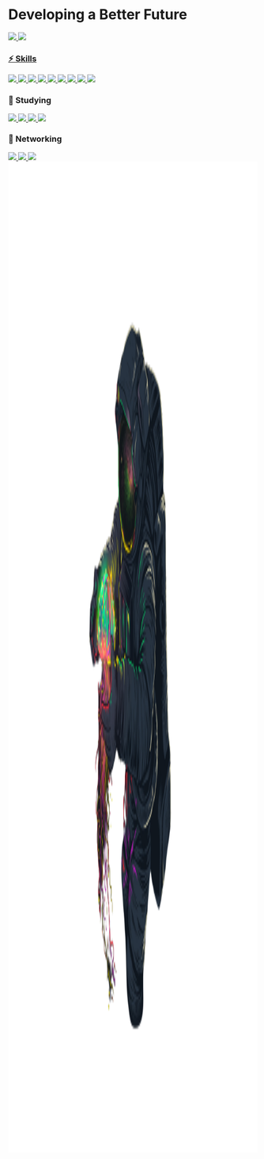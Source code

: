 ### <h1>Developing a Better Future</h1>

 <div>
  <a href="https://github.com/rogerio-alvesf">
  <img height="160em" src="https://github-readme-stats.vercel.app/api?username=rogerio-alvesf&show_icons=true&theme=dark&include_all_commits=true&count_private=true"/>
  <img height="160em" src="https://github-readme-stats.vercel.app/api/top-langs/?username=rogerio-alvesf&layout=compact&langs_count=7&theme=dark"/>
</div>
 
 ### ⚡ Skills
 
<img src="https://img.shields.io/badge/html5-5E5E5E?logo=Html5&style=for-the-badge&labelColor=000000"/>
 
<img src="https://img.shields.io/badge/css3-5E5E5E?logo=Css3&style=for-the-badge&labelColor=000000"/>

<a href="https://www.javascript.com/" target="_blank">
 <img src="https://img.shields.io/badge/javascript-5E5E5E?logo=JavaScript&style=for-the-badge&labelColor=000000"/>
</a>

<a href="https://www.microsoft.com/en-us/sql-server/sql-server-2019" target="_blank">
  <img src="https://img.shields.io/badge/-Sql%20server-5E5E5E?logo=Microsoft%20SQL%20Server&style=for-the-badge&labelColor=000000"/>
</a>

<a href="https://www.mysql.com" target="_blank">
 <img src="https://img.shields.io/badge/MySQL-5E5E5E?logo=MySQL&style=for-the-badge&labelColor=dddddd"/>
</a>

<a href="https://git-scm.com" target="_blank">
 <img src="https://img.shields.io/badge/git-5E5E5E?logo=Git&style=for-the-badge&labelColor=000000"/>
</a>

<a href="https://www.markdownguide.org/getting-started/" target="_blank">
 <img src="https://img.shields.io/badge/markdown-5E5E5E?logo=Markdown&style=for-the-badge&labelColor=000000"/>
</a>

<a href="https://material-ui.com/" target="_blank">
 <img src="https://img.shields.io/badge/material%20UI-5E5E5E?logo=Material-UI&style=for-the-badge&labelColor=000000"/>
</a>

<a href="https://figma.com/" target="_blank">
 <img src="https://img.shields.io/badge/Figma-5E5E5E?logo=Figma&style=for-the-badge&labelColor=000000"/>
</a>

### 📖 Studying

<a href="https://reactjs.org" target="_blank">
 <img src="https://img.shields.io/badge/react-5E5E5E?logo=react&style=for-the-badge&labelColor=000000"/>
</a>
 
<a href="https://www.typescriptlang.org" target="_blank">
 <img src="https://img.shields.io/badge/typescript-5E5E5E?logo=TypeScript&style=for-the-badge&labelColor=000000"/>
</a>
 
<a href="https://azure.microsoft.com/en-us/" target="_blank">
 <img src="https://img.shields.io/badge/Azure-5E5E5E?logo=Microsoft%20Azure&style=for-the-badge&labelColor=000000"/>
</a>
 
<a href="https://www.java.com/" target="_blank">
 <img src="https://img.shields.io/badge/java-5E5E5E?logo=Java&style=for-the-badge&labelColor=000000"/>
</a>
 
### 🔌 Networking
 
<a href="https://www.linkedin.com/in/rogerio-filho-9034481b1" target="_blank">
 <img src="https://img.shields.io/badge/Linkedin-5E5E5E?logo=Linkedin&style=for-the-badge&labelColor=000000"/>
</a>
 
<a href="mailto:rogeriobusiness@protonmail.com" target="_blank">
 <img src="https://img.shields.io/badge/Protonmail-5E5E5E?logo=Protonmail&style=for-the-badge&labelColor=000000"/>
</a>
 
<a href="https://www.instagram.com/rogerio_alvesf/" target="_blank">
 <img src="https://img.shields.io/badge/Instagram-5E5E5E?logo=Instagram&style=for-the-badge&labelColor=000000"/>
</a>

<img src="space-removebg.png" alt="Imagem de um Astronauta" style="height: 50vh;">

